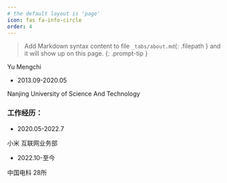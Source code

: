 ```yaml
---
# the default layout is 'page'
icon: fas fa-info-circle
order: 4
---
```


> Add Markdown syntax content to file `_tabs/about.md`{: .filepath } and it will show up on this page.
{: .prompt-tip }

Yu Mengchi

- 2013.09-2020.05

Nanjing University of Science And Technology

### 工作经历：

- 2020.05-2022.7

小米 互联网业务部

- 2022.10-至今

中国电科 28所
 
